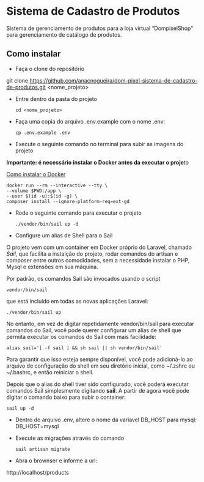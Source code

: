 # Sistema de Cadastro de Produtos

Sistema de gerenciamento de produtos para a loja virtual “DompixelShop" para gerenciamento de catálogo de produtos.

## Como instalar

-   Faça o clone do repositório

git clone https://github.com/anacnogueira/dom-pixel-sistema-de-cadastro-de-produtos.git <nome_projeto>

-   Entre dentro da pasta do projeto

        cd <nome_projeto>

-   Faça uma copia do arquivo .env.example com o nome .env:

        cp .env.example .env

-   Execute o seguinte comando no terminal para subir as imagens do projeto

**Importante: é necessário instalar o Docker antes da executar o proje**to

[Como instalar o Docker](https://docs.docker.com/engine/install/)

    docker run --rm --interactive --tty \
    --volume $PWD:/app \
    --user $(id -u):$(id -g) \
    composer install --ignore-platform-req=ext-gd

-   Rode o seguinte comando para executar o projeto

        ./vendor/bin/sail up -d

-   Configure um alias de Shell para o Sail

O projeto vem com um container em Docker próprio do Laravel, chamado _Sail_, que facilita a instalção do projeto, rodar comandos do artisan e composer entre outros comodidades, sem a necessidade instalar o PHP, Mysql e extensões em sua máquina.

Por padrão, os comandos Sail são invocados usando o script

    vendor/bin/sail

que está incluído em todas as novas aplicações Laravel:

    ./vendor/bin/sail up

No entanto, em vez de digitar repetidamente vendor/bin/sail para executar comandos do Sail, você pode querer configurar um alias de shell que permita executar os comandos do Sail com mais facilidade:

    alias sail='[ -f sail ] && sh sail || sh vendor/bin/sail'

Para garantir que isso esteja sempre disponível, você pode adicioná-lo ao arquivo de configuração do shell em seu diretório inicial, como ~/.zshrc ou ~/.bashrc, e então reiniciar o shell.

Depois que o alias do shell tiver sido configurado, você poderá executar comandos Sail simplesmente digitando **sail**. A partir de agora você pode digitar o comando baixo para subir o container:

    sail up -d

-   Dentro do arquivo .env, altere o nome da variavel DB_HOST para mysql:
    DB_HOST=mysql

-   Execute as migrações através do comando

        sail artisan migrate

-   Abra o brownser e informe a url:

http://localhost/products
